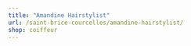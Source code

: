 ```yaml
---
title: "Amandine Hairstylist"
url: /saint-brice-courcelles/amandine-hairstylist/
shop: coiffeur
---
```

